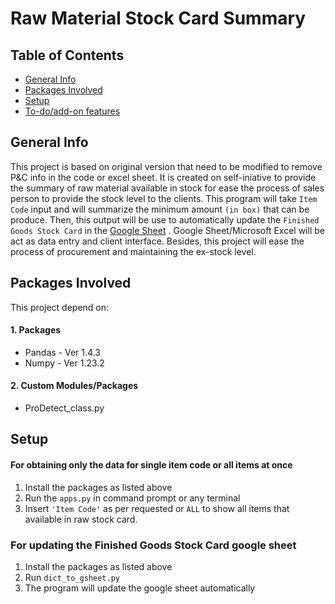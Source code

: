 

# Raw Material Stock Card Summary


## Table of Contents
* [General Info](#General-Info)
* [Packages Involved](#Packages-Involved)
* [Setup](#Setup)
* [To-do/add-on features](#To-do/add-on-features)


## General Info

This project is based on original version that need to be modified to remove P&C info in the code or excel sheet. It is created on self-iniative to provide the summary of raw material available in stock for ease the process of sales person to provide the stock level to the clients. This program will take ```Item Code``` input and will summarize the minimum amount ```(in box)``` that can be produce. Then, this output will be use to automatically update the ```Finished Goods Stock Card``` in the [Google Sheet](#https://docs.google.com/spreadsheets/d/1ezcUrRdJzcmaxaFpOy8yHAotnIviLPi76QsdPMvRzsg/edit?usp=sharing) . Google Sheet/Microsoft Excel will be act as data entry and client interface. Besides, this project will ease the process of procurement and maintaining the ex-stock level. 

## Packages Involved

This project depend on:

#### 1. Packages

* Pandas - Ver 1.4.3
* Numpy - Ver 1.23.2

#### 2. Custom Modules/Packages

* ProDetect_class.py


## Setup    

#### For obtaining only the data for single item code or all items at once
1. Install the packages as listed above
2. Run the ```apps.py``` in command prompt or any terminal
3. Insert ```'Item Code'``` as per requested or ```ALL``` to show all items that available in raw stock card.

### For updating the Finished Goods Stock Card google sheet
1. Install the packages as listed above
2. Run ```dict_to_gsheet.py```
3. The program will update the google sheet automatically

